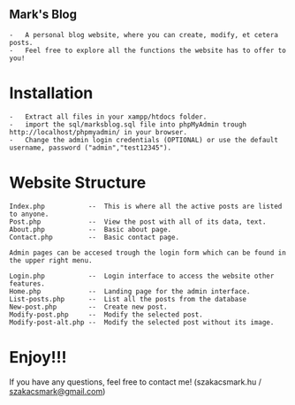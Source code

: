 ## Mark's Blog
    -   A personal blog website, where you can create, modify, et cetera posts.
    -   Feel free to explore all the functions the website has to offer to you!
# Installation
    -   Extract all files in your xampp/htdocs folder.
    -   import the sql/marksblog.sql file into phpMyAdmin trough http://localhost/phpmyadmin/ in your browser.
    -   Change the admin login credentials (OPTIONAL) or use the default username, password ("admin","test12345").
# Website Structure
    Index.php           --  This is where all the active posts are listed to anyone.
    Post.php            --  View the post with all of its data, text.
    About.php           --  Basic about page.
    Contact.php         --  Basic contact page.

    Admin pages can be accesed trough the login form which can be found in the upper right menu.

    Login.php           --  Login interface to access the website other features.
    Home.php            --  Landing page for the admin interface.
    List-posts.php      --  List all the posts from the database
    New-post.php        --  Create new post.
    Modify-post.php     --  Modify the selected post.
    Modify-post-alt.php --  Modify the selected post without its image.

# Enjoy!!!
If you have any questions, feel free to contact me! (szakacsmark.hu / szakacsmark@gmail.com)
